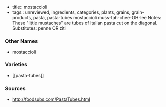 - title:: mostaccioli
- tags:: unreviewed, ingredients, categories, plants, grains, grain-products, pasta, pasta-tubes
mostaccioli muss-tah-chee-OH-lee Notes: These "little mustaches" are tubes of Italian pasta cut on the diagonal. Substitutes: penne OR ziti

### Other Names

* mostaccioli

### Varieties

* [[pasta-tubes]]

### Sources
* http://foodsubs.com/PastaTubes.html
